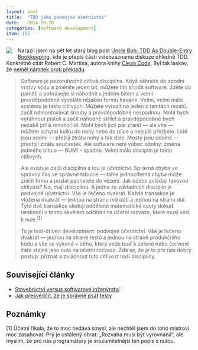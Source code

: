 ```yaml
---
layout: post
title:  "TDD jako podvojné účetnictví"
date:   2014-10-20
categories: [software development]
item: 155
---
```

<div style="float: left; margin: 0 1em 1em 0; text-align: center;"><a href="http://www.amazon.com/gp/product/0132350882/ref=as_li_tl?ie=UTF8&camp=1789&creative=9325&creativeASIN=0132350882&linkCode=as2&tag=blog0752-20&linkId=EGVITLM3K6XSR5CM"><img border="0" src="http://ws-na.amazon-adsystem.com/widgets/q?_encoding=UTF8&ASIN=0132350882&Format=_SL160_&ID=AsinImage&MarketPlace=US&ServiceVersion=20070822&WS=1&tag=blog0752-20" ></a><img src="http://ir-na.amazon-adsystem.com/e/ir?t=blog0752-20&l=as2&o=1&a=0132350882" width="1" height="1" border="0" alt="" style="border:none !important; margin:0px !important;" /></div>Narazil jsem na pět let starý blog post <a href="http://unhandled-exceptions.com/blog/index.php/2009/02/15/uncle-bob-tdd-as-double-entry-bookkeeping/comment-page-3/">Uncle Bob: TDD As Double-Entry Bookkeeping</a>, kde je přepis části videozáznamu diskuze ohledně TDD. Konkrétně citát Robert C. Martina, autora knihy <a href="http://amzn.to/1wkixFY">Clean Code</a>. Byl tak laskav, že <a href="https://twitter.com/unclebobmartin/status/524168266668072960">neměl námitek proti překladu</a>.
<!--more-->

<blockquote style="clear:both">Software je pozoruhodně citlivá disciplína. Když sáhnete do spodní vrstvy kódu a změníte jeden bit, můžete tím shodit software. Jděte do paměti a pohrávejte si náhodně s jedním bitem a velmi pravděpodobně vyvoláte nějakou formu havárie. Velmi, velmi málo systému je takto citlivých. Můžete vyrazit na jeden z tamtěch mostů, začít odmontovávat šrouby a pravděpodobně nespadnou. Mohl bych vytáhnout pistoli a začít náhodně střílet a pravděpodobně bych nezabil příliš mnoho lidí. Mohl bych jich pár zranit — ale víte — můžete schytat kulku do nohy nebo do plíce a nejspíš přežijete. Lidé jsou odolní — přežijí ztrátu nohy a tak dále. Mosty jsou odolné — přestojí ztrátu součástek. Ale software není vůbec odolný: změna jediného bitu a — BUM! - spadne. Velmi málo disciplín je takto citlivých.

Ale existuje další disciplína a tou je <em>účetnictví</em>. Správná chyba ve správný čas ve správné tabulce — tahle jednociferná chyba může zničit firmu a poslat pachatele do vězení. Jak účetní zvládají takovou citlivost? No, mají disciplínu. A jedna ze základních disciplín je podvojné účetnictví. Vše je řečeno dvakrát. Každá transakce je vložena dvakrát — jednou na stranu <em>má dáti</em> a jednou na stranu <em>dal</em>. Tyto dvě transakce sledují oddělené matematické cesty dokud neskončí v tomto skvělém odčítání na účetní rozvaze, které musí vést k nule.<sup>[<a href="#1">1</a>]</sup>

To je test-driven development: podvojné účetnictví. Vše je řečeno dvakrát&nbsp;—&nbsp;jednou na straně testů a jednou na straně produkčního kódu a vše se vykoná v běhu, který vede buď k zelené nebo červené čáře stejně jako nula na účetní rozvaze. Zdá se, že je to pro nás dobrý postup: přiznat a zvládnout tuto citlivost naší disciplíny.</blockquote>

Související články
------

* <a href="/item/142">Stavebnictví versus softwarové inženýrství</a>
* <a href="/item/112">Jak přesvědčit, že je správné psát testy</a>

Poznámky
------

<a name="1"></a>[1] Účetní říkala, že to moc nedává smysl, ale nechtěl jsem do toho mistrovi moc zasahovat. Prý je ustálený obrat: „Rozvaha musí být vyrovnaná“, ale myslím, že pro nás programátory je srozumitelnější ten popis s nulou.